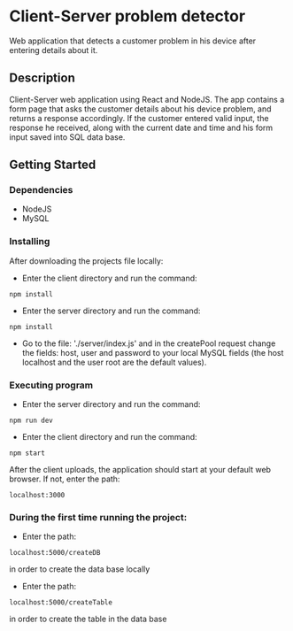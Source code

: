 # Client-Server problem detector

Web application that detects a customer problem in his device after entering details about it.

## Description

Client-Server web application using React and NodeJS. The app contains a form page that asks 
the customer details about his device problem, and returns a response accordingly. If the customer
entered valid input, the response he received, along with the current date and time and his form input
saved into SQL data base.

## Getting Started

### Dependencies

* NodeJS
* MySQL

### Installing

After downloading the projects file locally:
* Enter the client directory and run the command:
```
npm install
```
* Enter the server directory and run the command:
```
npm install
```
* Go to the file: './server/index.js' and in the createPool request change the fields: host, user and password to your local MySQL fields (the host localhost and the user root are the default values).
### Executing program

* Enter the server directory and run the command:
```
npm run dev
```
* Enter the client directory and run the command:
```
npm start
```

After the client uploads, the application should start at your default web browser. If not, enter the path:
```
localhost:3000
```

### During the first time running the project:
* Enter the path: 
```
localhost:5000/createDB
```
in order to create the data base locally
* Enter the path:
```
localhost:5000/createTable
```
in order to create the table in the data base
